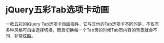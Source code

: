 # jQuery五彩Tab选项卡动画
一款五彩的jQuery Tab选项卡动画插件，它与其他的Tab选项卡不同的是，不仅有多种风格可自由选择切换，而且切换每一个Tab页的时候Tab页内容的背景就会不同，非常炫酷。
